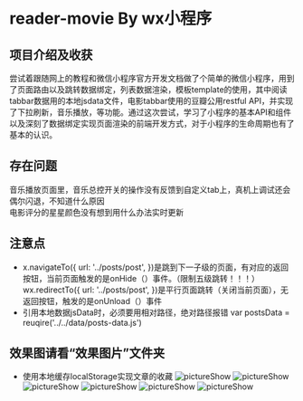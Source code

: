 # reader-movie By wx小程序
##  项目介绍及收获
尝试着跟随网上的教程和微信小程序官方开发文档做了个简单的微信小程序，用到了页面路由以及跳转数据绑定，列表数据渲染，模板template的使用，其中阅读tabbar数据用的本地jsdata文件，电影tabbar使用的豆瓣公用restful API，并实现了下拉刷新，音乐播放，等功能。通过这次尝试，学习了小程序的基本API和组件以及深刻了数据绑定实现页面渲染的前端开发方式，对于小程序的生命周期也有了基本的认识。   
## 存在问题
音乐播放页面里，音乐总控开关的操作没有反馈到自定义tab上，真机上调试还会偶尔闪退，不知道什么原因   
电影评分的星星颜色没有想到用什么办法实时更新
## 注意点  
- x.navigateTo({ url: '../posts/post', })是跳到下一子级的页面，有对应的返回按钮，当前页面触发的是onHide（）事件。（限制五级跳转！！！） wx.redirectTo({ url: '../posts/post', })是平行页面跳转（关闭当前页面），无返回按钮，触发的是onUnload（）事件
- 引用本地数据jsData时，必须要用相对路径，绝对路径报错 var postsData = reuqire('../../data/posts-data.js') 
## 效果图请看“效果图片”文件夹
- 使用本地缓存localStorage实现文章的收藏
![pictureShow](https://github.com/Ssunlc/reader-movie/raw/master/pictureShow/welcome.png)
![pictureShow](https://github.com/Ssunlc/reader-movie/raw/master/pictureShow/newsList.png)
![pictureShow](https://github.com/Ssunlc/reader-movie/raw/master/pictureShow/newDetail.png)
![pictureShow](https://github.com/Ssunlc/reader-movie/raw/master/pictureShow/music.png)
![pictureShow](https://github.com/Ssunlc/reader-movie/raw/master/pictureShow/movies.png)
![pictureShow](https://github.com/Ssunlc/reader-movie/raw/master/pictureShow/moviesList.png)
